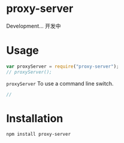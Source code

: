 # proxy-server

Development... 开发中

# Usage

```javascript
var proxyServer = require("proxy-server");
// proxyServer();
```

`proxyServer` To use a command line switch.

```javascript
//
```

# Installation

    npm install proxy-server


